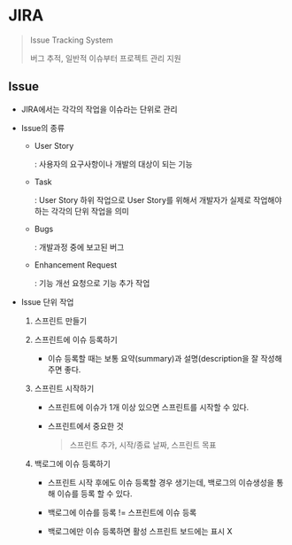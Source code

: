 # JIRA

> Issue Tracking System
>
> 버그 추적, 일반적 이슈부터 프로젝트 관리 지원



## Issue

- JIRA에서는 각각의 작업을 이슈라는 단위로 관리

- Issue의 종류

  - User Story

    : 사용자의 요구사항이나 개발의 대상이 되는 기능

  - Task

    : User Story 하위 작업으로 User Story를 위해서 개발자가 실제로 작업해야하는 각각의 단위 작업을 의미

  - Bugs

    : 개발과정 중에 보고된 버그

  - Enhancement Request

    : 기능 개선 요청으로 기능 추가 작업

    

- Issue 단위 작업

  1. 스프린트 만들기

     

  2. 스프린트에 이슈 등록하기

     - 이슈 등록할 때는 보통 요약(summary)과 설명(description을 잘 작성해주면 좋다. 

       

  3. 스프린트 시작하기

     - 스프린트에 이슈가 1개 이상 있으면 스프린트를 시작할 수 있다.

     - 스프린트에서 중요한 것

       > 스프린트 추가, 시작/종료 날짜, 스프린트 목표

       

  4. 백로그에 이슈 등록하기

     - 스프린트 시작 후에도 이슈 등록할 경우 생기는데, 백로그의 이슈생성을 통해 이슈를 등록 할 수 있다.

     - 백로그에 이슈를 등록 != 스프린트에 이슈 등록

     - 백로그에만 이슈 등록하면 활성 스프린트 보드에는 표시 X

       